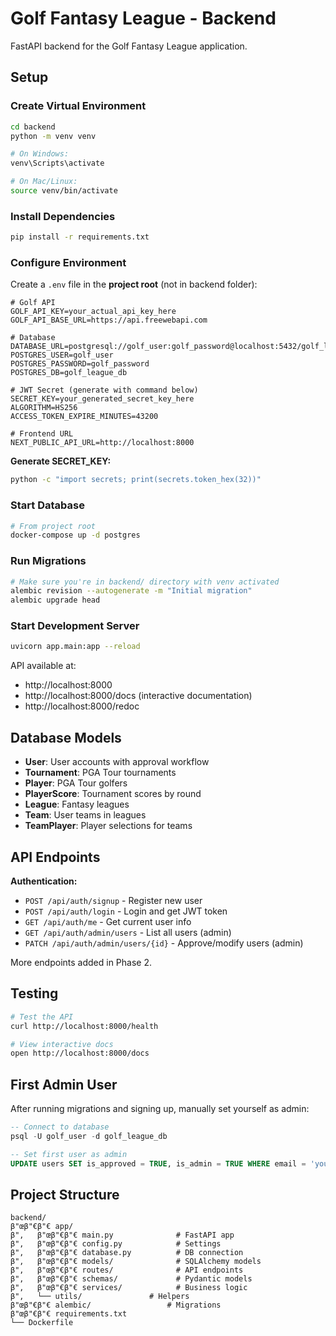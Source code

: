 # Golf Fantasy League - Backend

FastAPI backend for the Golf Fantasy League application.

## Setup

### Create Virtual Environment

```bash
cd backend
python -m venv venv

# On Windows:
venv\Scripts\activate

# On Mac/Linux:
source venv/bin/activate
```

### Install Dependencies

```bash
pip install -r requirements.txt
```

### Configure Environment

Create a `.env` file in the **project root** (not in backend folder):

```env
# Golf API
GOLF_API_KEY=your_actual_api_key_here
GOLF_API_BASE_URL=https://api.freewebapi.com

# Database
DATABASE_URL=postgresql://golf_user:golf_password@localhost:5432/golf_league_db
POSTGRES_USER=golf_user
POSTGRES_PASSWORD=golf_password
POSTGRES_DB=golf_league_db

# JWT Secret (generate with command below)
SECRET_KEY=your_generated_secret_key_here
ALGORITHM=HS256
ACCESS_TOKEN_EXPIRE_MINUTES=43200

# Frontend URL
NEXT_PUBLIC_API_URL=http://localhost:8000
```

**Generate SECRET_KEY:**
```bash
python -c "import secrets; print(secrets.token_hex(32))"
```

### Start Database

```bash
# From project root
docker-compose up -d postgres
```

### Run Migrations

```bash
# Make sure you're in backend/ directory with venv activated
alembic revision --autogenerate -m "Initial migration"
alembic upgrade head
```

### Start Development Server

```bash
uvicorn app.main:app --reload
```

API available at:
- http://localhost:8000
- http://localhost:8000/docs (interactive documentation)
- http://localhost:8000/redoc

## Database Models

- **User**: User accounts with approval workflow
- **Tournament**: PGA Tour tournaments
- **Player**: PGA Tour golfers
- **PlayerScore**: Tournament scores by round
- **League**: Fantasy leagues
- **Team**: User teams in leagues
- **TeamPlayer**: Player selections for teams

## API Endpoints

**Authentication:**
- `POST /api/auth/signup` - Register new user
- `POST /api/auth/login` - Login and get JWT token
- `GET /api/auth/me` - Get current user info
- `GET /api/auth/admin/users` - List all users (admin)
- `PATCH /api/auth/admin/users/{id}` - Approve/modify users (admin)

More endpoints added in Phase 2.

## Testing

```bash
# Test the API
curl http://localhost:8000/health

# View interactive docs
open http://localhost:8000/docs
```

## First Admin User

After running migrations and signing up, manually set yourself as admin:

```sql
-- Connect to database
psql -U golf_user -d golf_league_db

-- Set first user as admin
UPDATE users SET is_approved = TRUE, is_admin = TRUE WHERE email = 'your@email.com';
```

## Project Structure

```
backend/
β"œβ"€β"€ app/
β"‚   β"œβ"€β"€ main.py              # FastAPI app
β"‚   β"œβ"€β"€ config.py            # Settings
β"‚   β"œβ"€β"€ database.py          # DB connection
β"‚   β"œβ"€β"€ models/              # SQLAlchemy models
β"‚   β"œβ"€β"€ routes/              # API endpoints
β"‚   β"œβ"€β"€ schemas/             # Pydantic models
β"‚   β"œβ"€β"€ services/            # Business logic
β"‚   └── utils/               # Helpers
β"œβ"€β"€ alembic/                 # Migrations
β"œβ"€β"€ requirements.txt
└── Dockerfile
```

